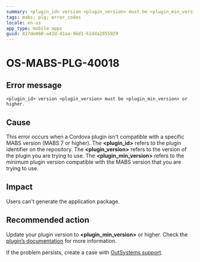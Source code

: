 ```yaml
---
summary: <plugin_id> version <plugin_version> must be <plugin_min_version> or higher.
tags: mabs; plg; error_codes
locale: en-us
app_type: mobile apps
guid: 817de060-a43d-41aa-96d1-61dda2855929
---
```


# OS-MABS-PLG-40018

## Error message

`<plugin_id> version <plugin_version> must be <plugin_min_version> or higher.`

## Cause

This error occurs when a Cordova plugin isn't compatible with a specific MABS
version (MABS 7 or higher). The **&lt;plugin_id&gt;** refers to the plugin
identifier on the repository. The **&lt;plugin_version&gt;** refers to the
version of the plugin you are trying to use. The **&lt;plugin_min_version&gt;**
refers to the minimum plugin version compatible with the MABS version
that you are trying to use.

## Impact

Users can't generate the application package.

## Recommended action

Update your plugin version to **&lt;plugin_min_version&gt;** or higher. Check
the [plugin’s
documentation](https://success.outsystems.com/Documentation/11/Extensibility_and_Integration/Mobile_Plugins)
for more information.

If the problem persists, create a case with [OutSystems
support](https://www.outsystems.com/support/portal/open-support-case?ErrorCode=OS-MABS-PLG-40018).
